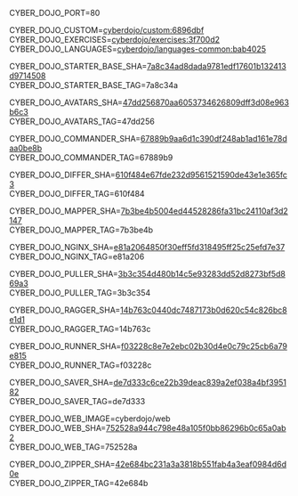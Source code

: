 
CYBER_DOJO_PORT=80<br/>

CYBER_DOJO_CUSTOM=[cyberdojo/custom:6896dbf](https://github.com/cyber-dojo/custom/commit/6896dbfa64d9d73fecd2ebfa0ac96bc05136bd30)<br/>
CYBER_DOJO_EXERCISES=[cyberdojo/exercises:3f700d2](https://github.com/cyber-dojo/exercises/commit/3f700d20c279cf26389670544da5df64a2c2fa97)<br/>
CYBER_DOJO_LANGUAGES=[cyberdojo/languages-common:bab4025](https://github.com/cyber-dojo/languages/commit/bab40251b949b4308db2b85d4151f4d82c5cbdb6)<br/>

CYBER_DOJO_STARTER_BASE_SHA=[7a8c34ad8dada9781edf17601b132413d9714508](https://github.com/cyber-dojo/starter-base/commit/7a8c34ad8dada9781edf17601b132413d9714508)<br/>
CYBER_DOJO_STARTER_BASE_TAG=7a8c34a<br/>

CYBER_DOJO_AVATARS_SHA=[47dd256870aa6053734626809dff3d08e963b6c3](https://github.com/cyber-dojo/avatars/commit/47dd256870aa6053734626809dff3d08e963b6c3)<br/>
CYBER_DOJO_AVATARS_TAG=47dd256<br/>

CYBER_DOJO_COMMANDER_SHA=[67889b9aa6d1c390df248ab1ad161e78daa0be8b](https://github.com/cyber-dojo/commander/commit/67889b9aa6d1c390df248ab1ad161e78daa0be8b)<br/>
CYBER_DOJO_COMMANDER_TAG=67889b9<br/>

CYBER_DOJO_DIFFER_SHA=[610f484e67fde232d9561521590de43e1e365fc3](https://github.com/cyber-dojo/differ/commit/610f484e67fde232d9561521590de43e1e365fc3)<br/>
CYBER_DOJO_DIFFER_TAG=610f484<br/>

CYBER_DOJO_MAPPER_SHA=[7b3be4b5004ed44528286fa31bc24110af3d2147](https://github.com/cyber-dojo/mapper/commit/7b3be4b5004ed44528286fa31bc24110af3d2147)<br/>
CYBER_DOJO_MAPPER_TAG=7b3be4b<br/>

CYBER_DOJO_NGINX_SHA=[e81a2064850f30eff5fd318495ff25c25efd7e37](https://github.com/cyber-dojo/nginx/commit/e81a2064850f30eff5fd318495ff25c25efd7e37)<br/>
CYBER_DOJO_NGINX_TAG=e81a206<br/>

CYBER_DOJO_PULLER_SHA=[3b3c354d480b14c5e93283dd52d8273bf5d869a3](https://github.com/cyber-dojo/puller/commit/3b3c354d480b14c5e93283dd52d8273bf5d869a3)<br/>
CYBER_DOJO_PULLER_TAG=3b3c354<br/>

CYBER_DOJO_RAGGER_SHA=[14b763c0440dc7487173b0d620c54c826bc8e1d1](https://github.com/cyber-dojo/ragger/commit/14b763c0440dc7487173b0d620c54c826bc8e1d1)<br/>
CYBER_DOJO_RAGGER_TAG=14b763c<br/>

CYBER_DOJO_RUNNER_SHA=[f03228c8e7e2ebc02b30d4e0c79c25cb6a79e815](https://github.com/cyber-dojo/runner/commit/f03228c8e7e2ebc02b30d4e0c79c25cb6a79e815)<br/>
CYBER_DOJO_RUNNER_TAG=f03228c<br/>

CYBER_DOJO_SAVER_SHA=[de7d333c6ce22b39deac839a2ef038a4bf395182](https://github.com/cyber-dojo/saver/commit/de7d333c6ce22b39deac839a2ef038a4bf395182)<br/>
CYBER_DOJO_SAVER_TAG=de7d333<br/>

CYBER_DOJO_WEB_IMAGE=cyberdojo/web
CYBER_DOJO_WEB_SHA=[752528a944c798e48a105f0bb86296b0c65a0ab2](https://github.com/cyber-dojo/web/commit/752528a944c798e48a105f0bb86296b0c65a0ab2)<br/>
CYBER_DOJO_WEB_TAG=752528a<br/>

CYBER_DOJO_ZIPPER_SHA=[42e684bc231a3a3818b551fab4a3eaf0984d6d0e](https://github.com/cyber-dojo/zipper/commit/42e684bc231a3a3818b551fab4a3eaf0984d6d0e)<br/>
CYBER_DOJO_ZIPPER_TAG=42e684b<br/>
